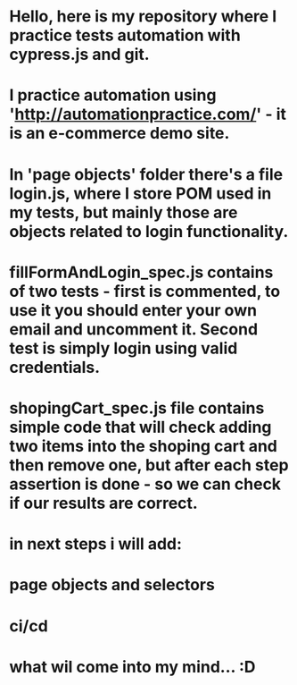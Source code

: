 # Hello, here is my repository where I practice tests automation with cypress.js and git. 
# I practice automation using 'http://automationpractice.com/' - it is an e-commerce demo site. 
# In 'page objects' folder there's a file login.js, where I store POM used in my tests, but mainly those are objects related to login functionality. 
# fillFormAndLogin_spec.js contains of two tests - first is commented, to use it you should enter your own email and uncomment it. Second test is simply login using valid credentials. 
# shopingCart_spec.js file contains simple code that will check adding two items into the shoping cart and then remove one, but after each step assertion is done - so we can check if our results are correct.
# in next steps i will add:
# page objects and selectors
# ci/cd
# what wil come into my mind... :D